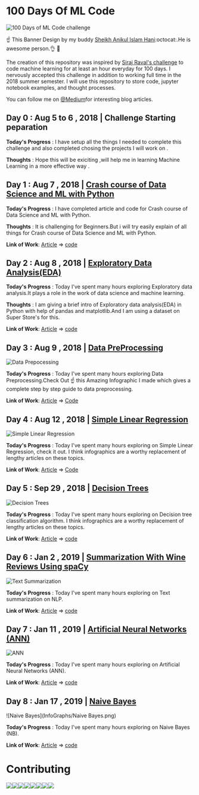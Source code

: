 # 100 Days Of ML Code

![100 Days of ML Code challenge](InfoGraphs/GithubBanner.png) 

:point_up: This Banner Design by my buddy [Sheikh Anikul Islam Hani](https://github.com/SheikhAnikulIslam):octocat:.He is awesome person.:ok_hand: :bust_in_silhouette:

The creation of this repository was inspired by [Siraj Raval's challenge](https://www.linkedin.com/feed/update/urn:li:activity:6420525903968825344/) to code machine learning for at least an hour everyday for 100 days.
I nervously accepted this challenge in addition to working full time in the 2018 summer semester. I will use this repository to store code, jupyter notebook examples, and thought processes.

You can follow me on [@Medium](https://medium.com/@harunshimanto)for interesting blog articles.
## Day 0 : Aug 5 to 6 , 2018 | Challenge Starting peparation 

**Today's Progress** : I have setup all the things I needed to complete this challenge and also completed chosing the projects I will work on .

**Thoughts** : Hope this will be exiciting ,will help me in learning Machine Learning in a more effective way .

## Day 1 : Aug 7 , 2018 | [Crash course of Data Science and ML with Python](https://www.linkedin.com/feed/update/urn:li:activity:6432532718810169344/)

**Today's Progress** : I have completed article and code for Crash course of Data Science and ML with Python.

**Thoughts** : It is challenging for Beginners.But i will try easily explain of all things for Crash course of Data Science and ML with Python.

**Link of Work**: [Article](https://hackernoon.com/10-ways-to-make-python-a-dangerous-language-for-data-science-6b88566ac040) => [code](http://bit.ly/2KC7EvY)
 
## Day 2 : Aug 8 , 2018 | [Exploratory Data Analysis(EDA)](https://www.linkedin.com/feed/update/urn:li:activity:6432869901274312704)

**Today's Progress** : Today I've spent many hours exploring Exploratory data analysis.It plays a role in the work of data science and machine learning.

**Thoughts** : I am giving a brief intro of Exploratory data analysis(EDA) in Python with help of pandas and matplotlib.And I am using a dataset on Super Store's for this.

**Link of Work**: [Article](https://hackernoon.com/overview-of-exploratory-data-analysis-with-python-6213e105b00b) => [code](http://bit.ly/2KytuAo)

## Day 3 : Aug 9 , 2018 | [Data PreProcessing](https://www.linkedin.com/feed/update/urn:li:activity:6433216669149159424)

![Data Prepocessing](InfoGraphs/Day3.png)

**Today's Progress** : Today I've spent many hours exploring Data Preprocessing.Check Out :point_up: this Amazing Infographic I made which gives a complete step by step guide to data preprocessing.

**Link of Work**: [Article](https://medium.com/datadriveninvestor/data-preprocessing-for-machine-learning-188e9eef1d2c) => [Code](http://bit.ly/2KDkTfT)

## Day 4 : Aug 12 , 2018 | [Simple Linear Regression](https://www.linkedin.com/feed/update/urn:li:activity:6434122254916902912)

![Simple Linear Regression](InfoGraphs/Day4.png)

**Today's Progress** : Today I've spent many hours exploring on Simple Linear Regression, check it out. I think infographics are a worthy replacement of lengthy articles on these topics. 


**Link of Work**: [Article](http://bit.ly/2MbIzO4) => [Code](http://bit.ly/2MjvQrS)


## Day 5 : Sep 29 , 2018 | [Decision Trees](https://www.linkedin.com/feed/update/urn:li:activity:6451684610320502784)

![Decision Trees](InfoGraphs/Day5.png)

**Today's Progress** : Today I've spent many hours exploring on Decision tree classification algorithm. I think infographics are a worthy replacement of lengthy articles on these topics. 

**Link of Work**: [Article](https://bit.ly/2jnSH5w) => [code](https://bit.ly/2xLec7M)

## Day 6 : Jan 2 , 2019 | [Summarization With Wine Reviews Using spaCy](https://twitter.com/Shimanto47/status/1080707882197278722)

![Text Summarization](https://i.imgur.com/DRBrg5m.gif)

**Today's Progress** : Today I've spent many hours exploring on Text summarization on NLP.

**Link of Work**: [Article](https://goo.gl/Gr7kcG) => [code](https://goo.gl/rZatDk)

## Day 7 : Jan 11 , 2019 | [Artificial Neural Networks (ANN)](https://twitter.com/Shimanto47/status/1083786783911890944)

![ANN](InfoGraphs/ANN-Day7.jpg)

**Today's Progress** : Today I've spent many hours exploring on Artificial Neural Networks (ANN).

**Link of Work**: [Article](https://goo.gl/E2mTx1) => [code](https://goo.gl/xSJZCZ)

## Day 8 : Jan 17 , 2019 | [Naive Bayes]()

![Naive Bayes](InfoGraphs/Naive Bayes.png)

**Today's Progress** : Today I've spent many hours exploring on Naive Bayes (NB).

**Link of Work**: [Article](https://goo.gl/YhgWKm) => [code](https://goo.gl/2KjZkC)

# Contributing
[![](https://sourcerer.io/fame/harunshimanto/harunshimanto/100-Days-Of-ML-Code/images/0)](https://sourcerer.io/fame/harunshimanto/harunshimanto/100-Days-Of-ML-Code/links/0)[![](https://sourcerer.io/fame/harunshimanto/harunshimanto/100-Days-Of-ML-Code/images/1)](https://sourcerer.io/fame/harunshimanto/harunshimanto/100-Days-Of-ML-Code/links/1)[![](https://sourcerer.io/fame/harunshimanto/harunshimanto/100-Days-Of-ML-Code/images/2)](https://sourcerer.io/fame/harunshimanto/harunshimanto/100-Days-Of-ML-Code/links/2)[![](https://sourcerer.io/fame/harunshimanto/harunshimanto/100-Days-Of-ML-Code/images/3)](https://sourcerer.io/fame/harunshimanto/harunshimanto/100-Days-Of-ML-Code/links/3)[![](https://sourcerer.io/fame/harunshimanto/harunshimanto/100-Days-Of-ML-Code/images/4)](https://sourcerer.io/fame/harunshimanto/harunshimanto/100-Days-Of-ML-Code/links/4)[![](https://sourcerer.io/fame/harunshimanto/harunshimanto/100-Days-Of-ML-Code/images/5)](https://sourcerer.io/fame/harunshimanto/harunshimanto/100-Days-Of-ML-Code/links/5)[![](https://sourcerer.io/fame/harunshimanto/harunshimanto/100-Days-Of-ML-Code/images/6)](https://sourcerer.io/fame/harunshimanto/harunshimanto/100-Days-Of-ML-Code/links/6)[![](https://sourcerer.io/fame/harunshimanto/harunshimanto/100-Days-Of-ML-Code/images/7)](https://sourcerer.io/fame/harunshimanto/harunshimanto/100-Days-Of-ML-Code/links/7)
